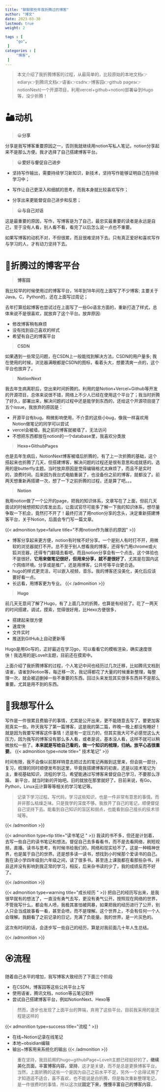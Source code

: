 ```yaml
---
title: "聊聊那些年我折腾过的博客"                         
author: "博文"   
date: 2023-03-30        
lastmod: true     
weight: 2

tags : [                                    
     "go",
 ]
categories : [                              
     "博客",
 ]
---
```

> 本文介绍了我折腾博客的过程，从最简单的，比较原始的本地文档👉ediary👉到腾讯文档👉语雀👉csdn👉博客园👉github pages👉notionNext(一个开源项目，利用vercel+github+notion)部署😀到Hugo等，没少折腾！

# 🏜️动机

> 😀**分享**

分享是我写博客重要原因之一，否则我就继续用notion写私人笔记，notion分享起来不是那么方便。我才选择了自己搭建博客平台。

> 😀**爱好与督促自己进步**

- 坚持写作输出，需要持续学习新知识，新技术，坚持写作能够证明自己在持续学习中；
- 写作让自己更深入和细腻的思考，而我本身就比较喜欢写作；

- 分享出来更能督促自己进步和反思；

> 😀**与自己对话**

这是最重要的原因，写作，写博客是为了自己，最忠实最重要的读者是永远是自己，至于没有人看，别人看不看，看完了以后怎么说一点也不重要。

如果写博客的动机不对，不但很累，而且很难坚持下去。只有真正爱好和喜欢写作与学习的人，才有动力坚持下去。

# 🐶折腾过的博客平台

> **博客园**

我比较早的时候使用过的博客平台，16年到18年间在上面写了不少博客; 主要关于Java，C，Python的，还在上面写过周记；

去年打算拾起博客也尝试过在上面写了一些Go语言方面的，重新打造了样式，总体来说不是很喜欢，就放弃了这个平台。放弃原因:

- 修改博客稍有麻烦
- 没有找到自己喜欢的样式
- 希望有自己的博客平台

>  **CSDN** 

如果遇到一些常见问题，在CSDN上一般能找到解决方法，CSDN的用户量多; 我在使用的时候，浏览器满眼都是CSDN的图标，看着头大，想要清爽一点的，这个平台也放弃了。

> **NotionNext**  

我去年生病离职后，空出来时间折腾的。利用的是Notion+Vercel+Github等开发的开源项目，总体来说很不错，网络上不少人已经在使用这个平台了；我当时折腾了好久，部署出来，解决问题的过程中还是能学到东西的，还给这个开源项目提了五个issue，我放弃的原因是：

- 开源平台有bug，稍微影响使用，不介意的这些小bug，像我一样喜欢用Notion做笔记的同学可以尝试
- vercel会被墙，我之前的博客就被墙了，无法访问
- 不想把东西都放在notion的一个database里，我喜欢分类放

> **Hexo+GithubPages** 

也是去年生病后，NotionNext博客被墙后折腾的，有了上一次折腾的基础，这个搭起来也折腾了几天，但搭建博客，解决问题的过程还是很有意思和成就感的。选用的是butterfly主题。当时放弃原因是觉得编辑格式太麻烦了，而且不是实时的，浪费时间。后来因为我台式电脑重装了，也没备份之前的博客，就都没了。前两天想重新再搭建一次，想了一下之前折腾的过程，还是算了吧。。。

> **Notion** 

我用notion做了一个公开的page，把我的知识体系，文章写在了上面，但前几天面试的时候想把知识库发出去，让面试官尽可能多了解一下我的知识体系，想尽量争取一下机会，竟然打不开了！最终打消了用notion分享的念头，决定重新搭建博客平台，关于Notion，后面会专门写一篇文章。

{{< admonition type=failure title="不用notion作为展示的原因"  >}}
-   博客分享起来更方便，notion有时候不好分享。一个是别人有时打不开，用微软的浏览器就打不开。总不至于别人想看我的博客，还得专门用chrome或火狐浏览器，还得专门翻墙去看吧，而且notion分享会有一个点击，这个体验也不是很好。**它用来做笔记很好，但用来分享，就不是很好了**，尤其是在国内这个网络环境。分享或是推广，还是用博客，公共号等平台更合适。
-   hugo的样式更灵活，可以嵌入视频，音乐。我的博客还没美化，美化后应该要好看一点。
-   长远看，用博客更为专业。
{{< /admonition >}}

> **Hugo**

前几天无意间了解了Hugo，有了上面几次的折腾，也算是有经验了。花了一两天的时间搭建，调试，摸索，觉得很好用，比Hexo方便很多，

- 搭建起来很方便
- 速度快
- 文件实时
- 推送到GitHub上自动更新等

Hugo是用Go写的，正好最近在学习go，可以看看它的模板渲染，确实速度很快！我选用的是LoveIt主题，目前还在摸索中。

上面介绍了我折腾博客的过程，个人笔记中间也经历过几次迁移，比如腾讯文档到语雀，语雀到Notion等，每迁移一次，我记得都花了大量的时候重新整理，每整理一次，就会被迫删掉一些不重要的东西。回过头来发现其实很多东西并不是那么重要。尤其是用不到的东西。

# 🍄我想写什么

写作是一件很累且费脑子的事情，尤其是公开出来，更不能随意去写了。要更加客观真实一些。昨天我写了第一篇博客，这是我的第二篇，昨晚一晚上都没有睡好！就是因为我要写博客这件事情！还是有一定压力的，但其实我大可不必感觉这么大压力，因为我写的博客没有那么多人看，或者是说，基本没人看，这样不就可以稍微放松一些了。**本来就是写给自己看的，做一个知识的梳理，归纳。放平心态很重要**。
{{< admonition type=note title=" 技术笔记"  >}}

时间有限，我不会像以前那样特意去把过去的笔记再搬到这里来，但会挑一部分，复习，梳理的同时顺便发布到这里，毕竟我搭建博客的初衷，还是以技术笔记为主，重视基础知识，流程的学习。希望能通过写博客来督促自己学习，不要那么浮躁。
新平台，就当时新的开始吧。旧的就放在那里就好了。目前来说，有Go，Python，Linux云计算等等相关的学习笔记等。

>记录下学习过程。写代码，学习这些知识，也是一件非常有意思的事情。而并非那么枯燥乏味。只是我学的深度不够。我放开了自己的笔记，顺便督促自己坚持下去。能看到自己知识的盲区和弱点，也能看到自己擅长的技术领域等。

{{< /admonition >}}

{{< admonition type=tip title="读书笔记 "  >}}
我读的书不多，但还是计划着，去写一些自己的读书笔记和想法。督促自己去多看看书，而不是去看网络，刷短视频，直播。读书与思考，有时候书给我们的，网络和现实给不了。这是一种精神世界，也是属于自己的世界。还是想多读一读书，想找到小时候那个爱读书的自己。我在读小学四年级到六年级之间，读了很多书。甚至连上课我都在看那些杂书，并且这并没有影响到我正常的学习，相反，后来杂书读的少了，我的成绩反而不好了。

{{< /admonition >}}


{{< admonition type=warning  title="成长经历 "  >}}
把自己的经历写出来，是我很早就有的想法了，一直没有勇气去写，更没有勇气公开。按照现在网络的世界，不管我写什么，都会有人喷，我极其害怕被网暴，如果把我的经历进行了公开，别人只会当成故事看一看，甚至会喷，而不是理解。这个世界上，不会有任何一个人会理解。我翻看了之前记录的日记，充满了负能量。我的世界，是一片灰色的。

这次有时间的话，会逐步写一些自己的经历，算是对我前面几十年人生总结。

{{< /admonition >}}


# 🏵️流程

随着自己水平的增加，我写博客大致经历了下面三个阶段
- 在CSDN，博客园等这些公共平台上写
- 使用语雀，腾讯文档，notion等云笔记软件
- 尝试自己搭建博客平台，例如NotionNext、Hexo等

> 然而，逐步也发现了上面平台的弊端，弃用了这些平台。目前我采用的是流程是这样的

{{< admonition type=success  title="流程 "  >}}

- 在线~Notion记录在线笔记
- 本地~obsidian编辑
- 输出~博客用来系统化的输出
{{< /admonition >}}

> 重在坚持，我目前用的hugo+githubPage+LoveIt主题已经挺好的了，**继续美化页面，丰富博客内容，坚持**，这才是关键，而不是总是更换博客平台，当然，上面折腾的这些一个是因为自己之前水平不足，另外一个总得试用了才知道适不适合，喜不喜欢，也不能说是白折腾，但是每次重新整理笔记，是一件很费时的事情，所以这次就**固定下来，慢慢丰富自己的博客内容**。